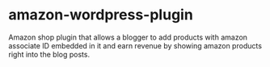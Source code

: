 # amazon-wordpress-plugin
Amazon shop plugin that allows a blogger to add products with amazon associate ID embedded in it and earn revenue by showing amazon products right into the blog posts.
